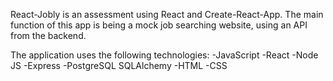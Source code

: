 React-Jobly is an assessment using React and Create-React-App. The main function of this app is being a mock job searching website, using an API from the backend. 

The application uses the following technologies:
-JavaScript
-React 
-Node JS
-Express
-PostgreSQL
SQLAlchemy
-HTML
-CSS

